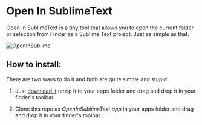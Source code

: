 Open In SublimeText
=================

Open In SublimeText is a tiny tool that allows you to open the current folder or selection from Finder as a Sublime Text project. Just as simple as that.

![OpenInSublime](https://img.skitch.com/20120913-1n6mx4ecmgpngj951hs9yiw98j.jpg "Optional title")

How to install:
-----------

There are two ways to do it and both are quite simple and stupid:

1. Just <a href="https://github.com/downloads/yeco/OpenInSublimeText.app/OpenInSublimeText.zip">download it</a> unzip it to your apps folder and drag and drop it in your finder's toolbar.

2. Clone this repo as *OpenInSublimeText.app* in your apps folder and drag and drop it in your finder's toolbar.